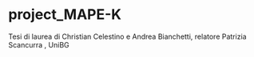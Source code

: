 # project_MAPE-K
Tesi di laurea di Christian Celestino e Andrea Bianchetti, relatore Patrizia Scancurra , UniBG
